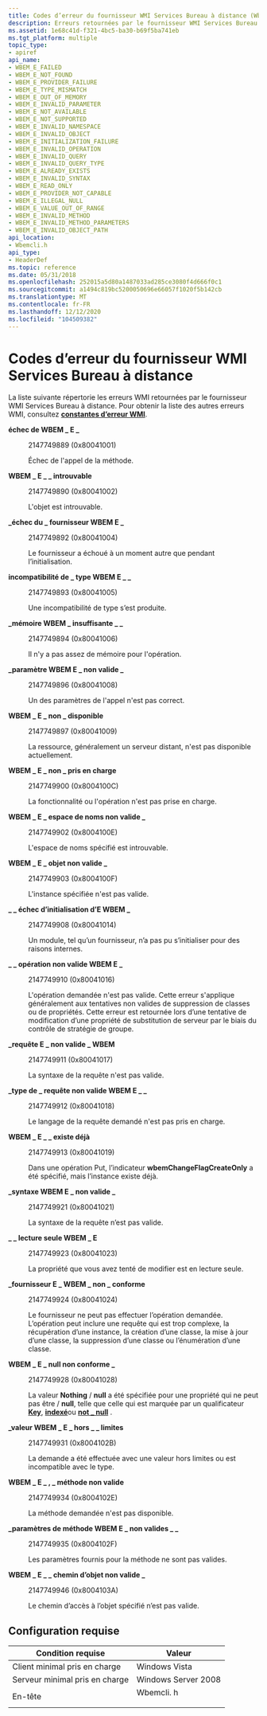 ```yaml
---
title: Codes d’erreur du fournisseur WMI Services Bureau à distance (Wbemcli. h)
description: Erreurs retournées par le fournisseur WMI Services Bureau à distance. Pour obtenir la liste des autres erreurs WMI, consultez constantes d’erreur WMI.
ms.assetid: 1e68c41d-f321-4bc5-ba30-b69f5ba741eb
ms.tgt_platform: multiple
topic_type:
- apiref
api_name:
- WBEM_E_FAILED
- WBEM_E_NOT_FOUND
- WBEM_E_PROVIDER_FAILURE
- WBEM_E_TYPE_MISMATCH
- WBEM_E_OUT_OF_MEMORY
- WBEM_E_INVALID_PARAMETER
- WBEM_E_NOT_AVAILABLE
- WBEM_E_NOT_SUPPORTED
- WBEM_E_INVALID_NAMESPACE
- WBEM_E_INVALID_OBJECT
- WBEM_E_INITIALIZATION_FAILURE
- WBEM_E_INVALID_OPERATION
- WBEM_E_INVALID_QUERY
- WBEM_E_INVALID_QUERY_TYPE
- WBEM_E_ALREADY_EXISTS
- WBEM_E_INVALID_SYNTAX
- WBEM_E_READ_ONLY
- WBEM_E_PROVIDER_NOT_CAPABLE
- WBEM_E_ILLEGAL_NULL
- WBEM_E_VALUE_OUT_OF_RANGE
- WBEM_E_INVALID_METHOD
- WBEM_E_INVALID_METHOD_PARAMETERS
- WBEM_E_INVALID_OBJECT_PATH
api_location:
- Wbemcli.h
api_type:
- HeaderDef
ms.topic: reference
ms.date: 05/31/2018
ms.openlocfilehash: 252015a5d80a1487033ad285ce3080f4d666f0c1
ms.sourcegitcommit: a1494c819bc5200050696e66057f1020f5b142cb
ms.translationtype: MT
ms.contentlocale: fr-FR
ms.lasthandoff: 12/12/2020
ms.locfileid: "104509382"
---
```

# <a name="remote-desktop-services-wmi-provider-error-codes"></a>Codes d’erreur du fournisseur WMI Services Bureau à distance

La liste suivante répertorie les erreurs WMI retournées par le fournisseur WMI Services Bureau à distance. Pour obtenir la liste des autres erreurs WMI, consultez [**constantes d’erreur WMI**](/windows/desktop/WmiSdk/wmi-error-constants).

<dl> <dt>

<span id="WBEM_E_FAILED"></span><span id="wbem_e_failed"></span>**échec de WBEM \_ E \_**
</dt> <dd> <dl> <dt>

2147749889 (0x80041001)
</dt> <dt>



Échec de l'appel de la méthode.


</dt> </dl> </dd> <dt>

<span id="WBEM_E_NOT_FOUND"></span><span id="wbem_e_not_found"></span>**WBEM \_ E \_ \_ introuvable**
</dt> <dd> <dl> <dt>

2147749890 (0x80041002)
</dt> <dt>



L'objet est introuvable.


</dt> </dl> </dd> <dt>

<span id="WBEM_E_PROVIDER_FAILURE"></span><span id="wbem_e_provider_failure"></span>**\_échec du \_ fournisseur WBEM E \_**
</dt> <dd> <dl> <dt>

2147749892 (0x80041004)
</dt> <dt>



Le fournisseur a échoué à un moment autre que pendant l’initialisation.


</dt> </dl> </dd> <dt>

<span id="WBEM_E_TYPE_MISMATCH"></span><span id="wbem_e_type_mismatch"></span>**incompatibilité de \_ type WBEM E \_ \_**
</dt> <dd> <dl> <dt>

2147749893 (0x80041005)
</dt> <dt>



Une incompatibilité de type s’est produite.


</dt> </dl> </dd> <dt>

<span id="WBEM_E_OUT_OF_MEMORY"></span><span id="wbem_e_out_of_memory"></span>**\_mémoire WBEM \_ insuffisante \_ \_**
</dt> <dd> <dl> <dt>

2147749894 (0x80041006)
</dt> <dt>



Il n'y a pas assez de mémoire pour l'opération.


</dt> </dl> </dd> <dt>

<span id="WBEM_E_INVALID_PARAMETER"></span><span id="wbem_e_invalid_parameter"></span>**\_paramètre WBEM E \_ non valide \_**
</dt> <dd> <dl> <dt>

2147749896 (0x80041008)
</dt> <dt>



Un des paramètres de l'appel n'est pas correct.


</dt> </dl> </dd> <dt>

<span id="WBEM_E_NOT_AVAILABLE"></span><span id="wbem_e_not_available"></span>**WBEM \_ E \_ non \_ disponible**
</dt> <dd> <dl> <dt>

2147749897 (0x80041009)
</dt> <dt>



La ressource, généralement un serveur distant, n'est pas disponible actuellement.


</dt> </dl> </dd> <dt>

<span id="WBEM_E_NOT_SUPPORTED"></span><span id="wbem_e_not_supported"></span>**WBEM \_ E \_ non \_ pris en charge**
</dt> <dd> <dl> <dt>

2147749900 (0x8004100C)
</dt> <dt>



La fonctionnalité ou l'opération n'est pas prise en charge.


</dt> </dl> </dd> <dt>

<span id="WBEM_E_INVALID_NAMESPACE"></span><span id="wbem_e_invalid_namespace"></span>**WBEM \_ E \_ espace de noms non valide \_**
</dt> <dd> <dl> <dt>

2147749902 (0x8004100E)
</dt> <dt>



L'espace de noms spécifié est introuvable.


</dt> </dl> </dd> <dt>

<span id="WBEM_E_INVALID_OBJECT"></span><span id="wbem_e_invalid_object"></span>**WBEM \_ E \_ objet non valide \_**
</dt> <dd> <dl> <dt>

2147749903 (0x8004100F)
</dt> <dt>



L'instance spécifiée n'est pas valide.


</dt> </dl> </dd> <dt>

<span id="WBEM_E_INITIALIZATION_FAILURE"></span><span id="wbem_e_initialization_failure"></span>**\_ \_ échec d’initialisation d’E WBEM \_**
</dt> <dd> <dl> <dt>

2147749908 (0x80041014)
</dt> <dt>



Un module, tel qu’un fournisseur, n’a pas pu s’initialiser pour des raisons internes.


</dt> </dl> </dd> <dt>

<span id="WBEM_E_INVALID_OPERATION"></span><span id="wbem_e_invalid_operation"></span>**\_ \_ opération non valide WBEM E \_**
</dt> <dd> <dl> <dt>

2147749910 (0x80041016)
</dt> <dt>



L'opération demandée n'est pas valide. Cette erreur s'applique généralement aux tentatives non valides de suppression de classes ou de propriétés. Cette erreur est retournée lors d’une tentative de modification d’une propriété de substitution de serveur par le biais du contrôle de stratégie de groupe.


</dt> </dl> </dd> <dt>

<span id="WBEM_E_INVALID_QUERY"></span><span id="wbem_e_invalid_query"></span>**\_requête E \_ non valide \_ WBEM**
</dt> <dd> <dl> <dt>

2147749911 (0x80041017)
</dt> <dt>



La syntaxe de la requête n'est pas valide.


</dt> </dl> </dd> <dt>

<span id="WBEM_E_INVALID_QUERY_TYPE"></span><span id="wbem_e_invalid_query_type"></span>**\_type de \_ requête non valide WBEM E \_ \_**
</dt> <dd> <dl> <dt>

2147749912 (0x80041018)
</dt> <dt>



Le langage de la requête demandé n'est pas pris en charge.


</dt> </dl> </dd> <dt>

<span id="WBEM_E_ALREADY_EXISTS"></span><span id="wbem_e_already_exists"></span>**WBEM \_ E \_ \_ existe déjà**
</dt> <dd> <dl> <dt>

2147749913 (0x80041019)
</dt> <dt>



Dans une opération Put, l’indicateur **wbemChangeFlagCreateOnly** a été spécifié, mais l’instance existe déjà.


</dt> </dl> </dd> <dt>

<span id="WBEM_E_INVALID_SYNTAX"></span><span id="wbem_e_invalid_syntax"></span>**\_syntaxe WBEM E \_ non valide \_**
</dt> <dd> <dl> <dt>

2147749921 (0x80041021)
</dt> <dt>



La syntaxe de la requête n’est pas valide.


</dt> </dl> </dd> <dt>

<span id="WBEM_E_READ_ONLY"></span><span id="wbem_e_read_only"></span>**\_ \_ lecture seule WBEM \_ E**
</dt> <dd> <dl> <dt>

2147749923 (0x80041023)
</dt> <dt>



La propriété que vous avez tenté de modifier est en lecture seule.


</dt> </dl> </dd> <dt>

<span id="WBEM_E_PROVIDER_NOT_CAPABLE"></span><span id="wbem_e_provider_not_capable"></span>**\_fournisseur E \_ WBEM \_ non \_ conforme**
</dt> <dd> <dl> <dt>

2147749924 (0x80041024)
</dt> <dt>



Le fournisseur ne peut pas effectuer l’opération demandée. L’opération peut inclure une requête qui est trop complexe, la récupération d’une instance, la création d’une classe, la mise à jour d’une classe, la suppression d’une classe ou l’énumération d’une classe.


</dt> </dl> </dd> <dt>

<span id="WBEM_E_ILLEGAL_NULL"></span><span id="wbem_e_illegal_null"></span>**WBEM \_ E \_ null non conforme \_**
</dt> <dd> <dl> <dt>

2147749928 (0x80041028)
</dt> <dt>



La valeur **Nothing** / **null** a été spécifiée pour une propriété qui ne peut pas être / **null**, telle que celle qui est marquée par un qualificateur [**Key**](/windows/desktop/WmiSdk/key-qualifier), [**indexé**](/windows/desktop/WmiSdk/optional-qualifiers)ou [**not \_ null**](/windows/desktop/WmiSdk/optional-qualifiers) .


</dt> </dl> </dd> <dt>

<span id="WBEM_E_VALUE_OUT_OF_RANGE"></span><span id="wbem_e_value_out_of_range"></span>**\_valeur WBEM \_ E \_ hors \_ \_ limites**
</dt> <dd> <dl> <dt>

2147749931 (0x8004102B)
</dt> <dt>



La demande a été effectuée avec une valeur hors limites ou est incompatible avec le type.


</dt> </dl> </dd> <dt>

<span id="WBEM_E_INVALID_METHOD"></span><span id="wbem_e_invalid_method"></span>**WBEM \_ E \_ , \_ méthode non valide**
</dt> <dd> <dl> <dt>

2147749934 (0x8004102E)
</dt> <dt>



La méthode demandée n'est pas disponible.


</dt> </dl> </dd> <dt>

<span id="WBEM_E_INVALID_METHOD_PARAMETERS"></span><span id="wbem_e_invalid_method_parameters"></span>**\_paramètres de méthode WBEM E \_ non valides \_ \_**
</dt> <dd> <dl> <dt>

2147749935 (0x8004102F)
</dt> <dt>



Les paramètres fournis pour la méthode ne sont pas valides.


</dt> </dl> </dd> <dt>

<span id="WBEM_E_INVALID_OBJECT_PATH"></span><span id="wbem_e_invalid_object_path"></span>**WBEM \_ E \_ \_ chemin d’objet non valide \_**
</dt> <dd> <dl> <dt>

2147749946 (0x8004103A)
</dt> <dt>



Le chemin d’accès à l’objet spécifié n’est pas valide.


</dt> </dl> </dd> </dl>

## <a name="requirements"></a>Configuration requise



| Condition requise | Valeur |
|-------------------------------------|--------------------------------------------------------------------------------------|
| Client minimal pris en charge<br/> | Windows Vista<br/>                                                             |
| Serveur minimal pris en charge<br/> | Windows Server 2008<br/>                                                       |
| En-tête<br/>                   | <dl> <dt>Wbemcli. h</dt> </dl> |



 

